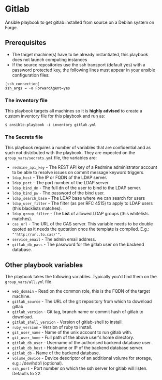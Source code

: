 Gitlab
======

Ansible playbook to get gitlab installed from source on a Debian system on Forge.

Prerequisites
-------------

- The target machine(s) have to be already instantiated, this playbook does not launch computing instances
- If the source repositories use the ssh transport (default yes) with a password protected key, the following lines must appear in your ansible configuration files:

```
[ssh_connection]
ssh_args = -o ForwardAgent=yes
```

### The inventory file
This playbook targets all machines so it is **highly advised** to create a custom inventory file for this playbook and run as:

    $ ansible-playbook -i inventory gitlab.yml 

### The Secrets file
This playbook requires a number of variables that are confidential and as such not distributed with the playbook. They are expected on the `group_vars/secrets.yml` file, the variables are:

- `redmine_api_key` - The REST API key of a Redmine administrator account to be able to resolve issues on commit message keyword triggers.
- `ldap_host` - The IP or FQDN of the LDAP server.
- `ldap_port` - The port number of the LDAP server.
- `ldap_bind_dn` - The full dn of the user to bind to the LDAP server.
- `ldap_bind_pw` - The password of the bind user.
- `ldap_search_base` - The LDAP base where we can search for users
- `ldap_user_filter` - The filter (as per RFC 4515) to apply to LDAP users (this blacklists matches).
- `ldap_group_filter` - The **List** of allowed LDAP groups (this whitelists matches).
- `cas_url` - The URL of the CAS server. This variable needs to be double quoted as it needs the quotation once the template is compiled. E.g.: `"'http://url.to.cas/'"`.
- `service_email` - The admin email address.
- `gitlab_db_pass` - The password for the gitlab user on the backend database.

Other playbook variables
----------------------

The playbook takes the following variables. Typically you'd find them on the `group_vars/all.yml` file.

- `web_domain` - Read on the common role, this is the FQDN of the target machine.
- `gitlab_source` - The URL of the git repository from which to download gitlab.
- `gitlab_version` - Git tag, branch name or commit hash of gitlab to download.
- `gitlab_shell_version` - Version of gitlab-shell to install.
- `ruby_version` - Version of ruby to install.
- `git_user_name` - Name of the unix account to run gitlab with.
- `git_user_home` - Full path of the above user's home directory.
- `gitlab_db_user` - Username of the authorised backend database user.
- `gitlab_db_host` - Hostname or IP of the backend database server.
- `gitlab_db` - Name of the backend database.
- `volume_device` - Device descriptor of an additional volume for storage, e.g.: /dev/hdb1 (optional).
- `ssh_port` - Port number on which the ssh server for gitlab will listen. Defaults to 22.
